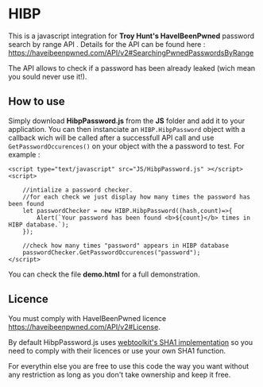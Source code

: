 # HIBP
This is a javascript integration for **Troy Hunt's HaveIBeenPwned** password search by range API .
Details for the API can be found here : https://haveibeenpwned.com/API/v2#SearchingPwnedPasswordsByRange

The API allows to check if a password has been already leaked (wich mean you sould never use it!).

## How to use
Simply download **HibpPassword.js** from the **JS** folder and add it to your application.
You can then instanciate an `HIBP.HibpPassword` object with a callback wich will be called after a successfull API call and use `GetPasswordOccurences()` on your object with the a password to test.
For example :
```
<script type="text/javascript" src="JS/HibpPassword.js" ></script>
<script>

    //intialize a password checker.
    //for each check we just display how many times the password has been found
    let passwordChecker = new HIBP.HibpPassword((hash,count)=>{
        Alert(`Your password has been found <b>${count}</b> times in HIBP database.`);
    });

    //check how many times "password" appears in HIBP database
    passwordChecker.GetPasswordOccurences("password");
</script>
```
You can check the file **demo.html** for a full demonstration. 

## Licence
You must comply with HaveIBeenPwned licence https://haveibeenpwned.com/API/v2#License.

By default HibpPassword.js uses [webtoolkit's SHA1 implementation](http://webtoolkit.info/javascript_sha1.html) so you need to comply with their licences or use your own SHA1 function.

For everythin else you are free to use this code the way you want without any restriction as long as you don't take ownership and keep it free.

